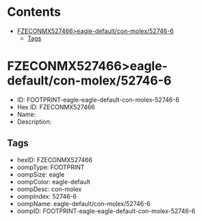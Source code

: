 



Contents
========

* [FZECONMX527466>eagle-default/con-molex/52746-6](#fzeconmx527466eagle-defaultcon-molex52746-6)
	* [Tags](#tags)

# FZECONMX527466>eagle-default/con-molex/52746-6

- ID: FOOTPRINT-eagle-eagle-default-con-molex-52746-6
- Hex ID: FZECONMX527466
- Name: 
- Description: 

## Tags

- hexID: FZECONMX527466
- oompType: FOOTPRINT
- oompSize: eagle
- oompColor: eagle-default
- oompDesc: con-molex
- oompIndex: 52746-6
- oompName: eagle-default/con-molex/52746-6
- oompID: FOOTPRINT-eagle-eagle-default-con-molex-52746-6
